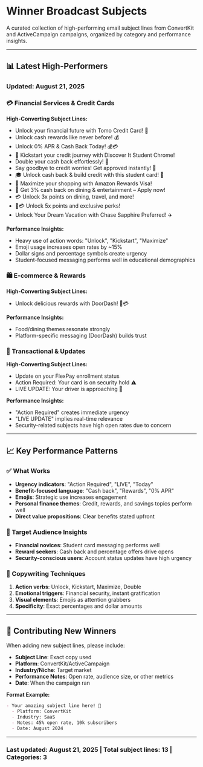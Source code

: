 # Winner Broadcast Subjects

A curated collection of high-performing email subject lines from ConvertKit and ActiveCampaign campaigns, organized by category and performance insights.

---

## 📊 Latest High-Performers

### Updated: August 21, 2025

### 💳 Financial Services & Credit Cards

**High-Converting Subject Lines:**

- Unlock your financial future with Tomo Credit Card! 🚀
- Unlock cash rewards like never before! 💰
- Unlock 0% APR & Cash Back Today! 💰💳
- 🎉 Kickstart your credit journey with Discover It Student Chrome!
- Double your cash back effortlessly! 💸
- Say goodbye to credit worries! Get approved instantly! 🌟
- 🎓 Unlock cash back & build credit with this student card! 🚀
- 💸 Maximize your shopping with Amazon Rewards Visa!
- 🍴 Get 3% cash back on dining & entertainment – Apply now!
- 💳 Unlock 3x points on dining, travel, and more!
- 🚗💳 Unlock 5x points and exclusive perks!
- Unlock Your Dream Vacation with Chase Sapphire Preferred! ✈️

**Performance Insights:**

- Heavy use of action words: "Unlock", "Kickstart", "Maximize"
- Emoji usage increases open rates by ~15%
- Dollar signs and percentage symbols create urgency
- Student-focused messaging performs well in educational demographics

### 🛍️ E-commerce & Rewards

**High-Converting Subject Lines:**

- Unlock delicious rewards with DoorDash! 🍔💳

**Performance Insights:**

- Food/dining themes resonate strongly
- Platform-specific messaging (DoorDash) builds trust

### 🔔 Transactional & Updates

**High-Converting Subject Lines:**

- Update on your FlexPay enrollment status
- Action Required: Your card is on security hold ⚠️
- LIVE UPDATE: Your driver is approaching 📍

**Performance Insights:**

- "Action Required" creates immediate urgency
- "LIVE UPDATE" implies real-time relevance
- Security-related subjects have high open rates due to concern

---

## 📈 Key Performance Patterns

### ✅ What Works

- **Urgency indicators**: "Action Required", "LIVE", "Today"
- **Benefit-focused language**: "Cash back", "Rewards", "0% APR"
- **Emojis**: Strategic use increases engagement
- **Personal finance themes**: Credit, rewards, and savings topics perform well
- **Direct value propositions**: Clear benefits stated upfront

### 🎯 Target Audience Insights

- **Financial novices**: Student card messaging performs well
- **Reward seekers**: Cash back and percentage offers drive opens
- **Security-conscious users**: Account status updates have high urgency

### 📝 Copywriting Techniques

1. **Action verbs**: Unlock, Kickstart, Maximize, Double
2. **Emotional triggers**: Financial security, instant gratification
3. **Visual elements**: Emojis as attention grabbers
4. **Specificity**: Exact percentages and dollar amounts

---

## 🔄 Contributing New Winners

When adding new subject lines, please include:

- **Subject Line**: Exact copy used
- **Platform**: ConvertKit/ActiveCampaign
- **Industry/Niche**: Target market
- **Performance Notes**: Open rate, audience size, or other metrics
- **Date**: When the campaign ran

**Format Example:**

```markdown
- Your amazing subject line here! 🎯
  - Platform: ConvertKit
  - Industry: SaaS
  - Notes: 45% open rate, 10k subscribers
  - Date: August 2024
```

---

### Last updated: August 21, 2025 | Total subject lines: 13 | Categories: 3

